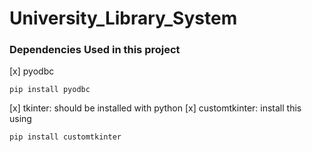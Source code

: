 # University_Library_System

### Dependencies Used in this project
[x] pyodbc
```
pip install pyodbc

```
[x] tkinter: should be installed with python
[x] customtkinter: install this using
```
pip install customtkinter
```

